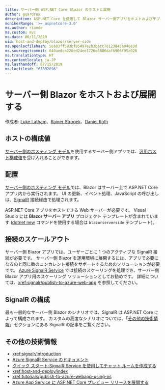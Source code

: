 ```yaml
---
title: サーバー側 ASP.NET Core Blazor のホストと展開
author: guardrex
description: ASP.NET Core を使用して Blazor サーバー側アプリをホストおよびデプロイする方法について説明します。
monikerRange: '>= aspnetcore-3.0'
ms.author: riande
ms.custom: mvc
ms.date: 06/11/2019
uid: host-and-deploy/blazor/server-side
ms.openlocfilehash: 56a03ff583bf85497e2b3bacc70123845a046e3d
ms.sourcegitcommit: 040aedca220ed24ee1726e6886daf6906f95a028
ms.translationtype: HT
ms.contentlocale: ja-JP
ms.lasthandoff: 07/15/2019
ms.locfileid: "67892696"
---
```

# <a name="host-and-deploy-blazor-server-side"></a>サーバー側 Blazor をホストおよび展開する

作成者: [Luke Latham](https://github.com/guardrex)、[Rainer Stropek](https://www.timecockpit.com)、[Daniel Roth](https://github.com/danroth27)

## <a name="host-configuration-values"></a>ホストの構成値

[サーバー側のホスティング モデル](xref:blazor/hosting-models#server-side)を使用するサーバー側アプリでは、[汎用ホスト構成値](xref:fundamentals/host/generic-host#host-configuration)を受け入れることができます。

## <a name="deployment"></a>配置

[サーバー側のホスティング モデル](xref:blazor/hosting-models#server-side)では、Blazor はサーバー上で ASP.NET Core アプリ内から実行されます。 UI の更新、イベント処理、JavaScript の呼び出しは、[SignalR](xref:signalr/introduction) 接続経由で処理されます。

ASP.NET Core アプリをホストできる Web サーバーが必要です。 Visual Studio には **Blazor サーバー アプリ** プロジェクト テンプレートが含まれています ([dotnet new](/dotnet/core/tools/dotnet-new) コマンドを使用する場合は `blazorserverside` テンプレート)。

## <a name="connection-scale-out"></a>接続のスケールアウト

サーバー側 Blazor アプリでは、ユーザーごとに 1 つのアクティブな SignalR 接続が必要です。 サーバー側 Blazor を運用環境に展開するには、アプリで必要になるのと同じ数のコンカレント接続をサポートするためのソリューションが必要です。 [Azure SignalR Service](/azure/azure-signalr/) では接続のスケーリングを処理でき、サーバー側 Blazor アプリ用のスケーリング ソリューションとしてお勧めです。 詳細については、<xref:signalr/publish-to-azure-web-app> を参照してください。

## <a name="signalr-configuration"></a>SignalR の構成

最も一般的なサーバー側 Blazor のシナリオでは、SignalR は ASP.NET Core によって構成されます。 カスタムの高度なシナリオについては、「[その他の技術情報](#additional-resources)」セクションにある SignalR の記事をご覧ください。

## <a name="additional-resources"></a>その他の技術情報

* <xref:signalr/introduction>
* [Azure SignalR Service のドキュメント](/azure/azure-signalr/)
* [クイック スタート:SignalR Service を使用してチャット ルームを作成する](/azure/azure-signalr/signalr-quickstart-dotnet-core)
* <xref:host-and-deploy/index>
* <xref:tutorials/publish-to-azure-webapp-using-vs>
* [Azure App Service に ASP.NET Core プレビュー リリースを展開する](xref:host-and-deploy/azure-apps/index#deploy-aspnet-core-preview-release-to-azure-app-service)
